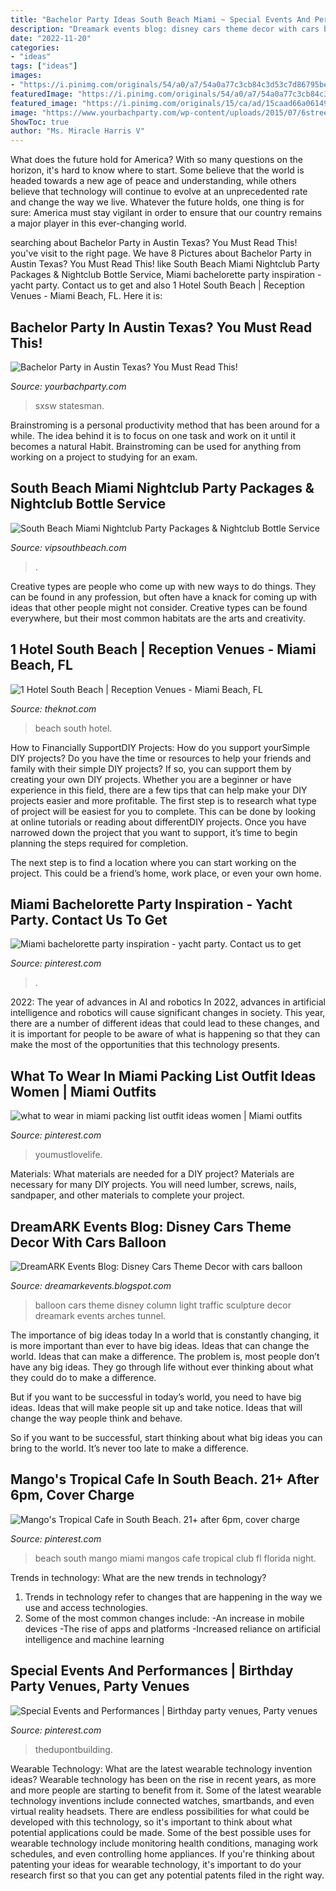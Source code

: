 ```yaml
---
title: "Bachelor Party Ideas South Beach Miami ~ Special Events And Performances"
description: "Dreamark events blog: disney cars theme decor with cars balloon"
date: "2022-11-20"
categories:
- "ideas"
tags: ["ideas"]
images:
- "https://i.pinimg.com/originals/54/a0/a7/54a0a77c3cb84c3d53c7d86795bee545.jpg"
featuredImage: "https://i.pinimg.com/originals/54/a0/a7/54a0a77c3cb84c3d53c7d86795bee545.jpg"
featured_image: "https://i.pinimg.com/originals/15/ca/ad/15caad66a06149bfa0517df843deafc8.jpg"
image: "https://www.yourbachparty.com/wp-content/uploads/2015/07/6street.jpg"
ShowToc: true
author: "Ms. Miracle Harris V"
---
```



What does the future hold for America? With so many questions on the horizon, it's hard to know where to start. Some believe that the world is headed towards a new age of peace and understanding, while others believe that technology will continue to evolve at an unprecedented rate and change the way we live. Whatever the future holds, one thing is for sure: America must stay vigilant in order to ensure that our country remains a major player in this ever-changing world.

	

		
searching about Bachelor Party in Austin Texas? You Must Read This! you've visit to the right page. We have 8 Pictures about Bachelor Party in Austin Texas? You Must Read This! like South Beach Miami Nightclub Party Packages &amp; Nightclub Bottle Service, Miami bachelorette party inspiration - yacht party. Contact us to get and also 1 Hotel South Beach | Reception Venues - Miami Beach, FL. Here it is:
		
    
## Bachelor Party In Austin Texas? You Must Read This!

<img loading=lazy src="https://www.yourbachparty.com/wp-content/uploads/2015/07/6street.jpg" onerror="this.onerror=null;this.src='https://tse1.mm.bing.net/th?id=OIP.GzukMwUh9ZhE5_6cTtVInAHaFC&amp;pid=15.1';" alt="Bachelor Party in Austin Texas? You Must Read This!">

_Source: yourbachparty.com_

>sxsw statesman. 

	

Brainstroming is a personal productivity method that has been around for a while. The idea behind it is to focus on one task and work on it until it becomes a natural Habit. Brainstroming can be used for anything from working on a project to studying for an exam.

    
## South Beach Miami Nightclub Party Packages &amp; Nightclub Bottle Service

<img loading=lazy src="https://www.vipsouthbeach.com/wp-content/uploads/2020/02/IMG_0787Ee.jpg" onerror="this.onerror=null;this.src='https://tse3.mm.bing.net/th?id=OIP.tb86kRq0Yw0-A9wlBXgGSwHaG7&amp;pid=15.1';" alt="South Beach Miami Nightclub Party Packages &amp; Nightclub Bottle Service">

_Source: vipsouthbeach.com_

>. 

	

Creative types are people who come up with new ways to do things. They can be found in any profession, but often have a knack for coming up with ideas that other people might not consider. Creative types can be found everywhere, but their most common habitats are the arts and creativity.

    
## 1 Hotel South Beach | Reception Venues - Miami Beach, FL

<img loading=lazy src="https://media-api.xogrp.com/images/73b2e9bc-f466-4061-b707-1f15889c1d4b~rs_720.480" onerror="this.onerror=null;this.src='https://tse1.mm.bing.net/th?id=OIP.OF2u9D185Wsiu0ZmxhkKlwHaE8&amp;pid=15.1';" alt="1 Hotel South Beach | Reception Venues - Miami Beach, FL">

_Source: theknot.com_

>beach south hotel. 

	

How to Financially SupportDIY Projects: How do you support yourSimple DIY projects?
Do you have the time or resources to help your friends and family with their simple DIY projects? If so, you can support them by creating your own DIY projects. Whether you are a beginner or have experience in this field, there are a few tips that can help make your DIY projects easier and more profitable.
The first step is to research what type of project will be easiest for you to complete. This can be done by looking at online tutorials or reading about differentDIY projects. Once you have narrowed down the project that you want to support, it’s time to begin planning the steps required for completion.

The next step is to find a location where you can start working on the project. This could be a friend’s home, work place, or even your own home.

    
## Miami Bachelorette Party Inspiration - Yacht Party. Contact Us To Get

<img loading=lazy src="https://i.pinimg.com/736x/f5/8a/c1/f58ac145a2c4db355b37c0f192ce9c34.jpg" onerror="this.onerror=null;this.src='https://tse2.mm.bing.net/th?id=OIP.pdHsZ1jf6dPiaeTwRcksTgEgDY&amp;pid=15.1';" alt="Miami bachelorette party inspiration - yacht party. Contact us to get">

_Source: pinterest.com_

>. 

	

2022: The year of advances in AI and robotics
In 2022, advances in artificial intelligence and robotics will cause significant changes in society. This year, there are a number of different ideas that could lead to these changes, and it is important for people to be aware of what is happening so that they can make the most of the opportunities that this technology presents.

    
## What To Wear In Miami Packing List Outfit Ideas Women | Miami Outfits

<img loading=lazy src="https://i.pinimg.com/736x/5f/9e/1f/5f9e1f26b6ff7e00bf6dc2ad5ca43af8.jpg" onerror="this.onerror=null;this.src='https://tse4.mm.bing.net/th?id=OIP.x94SirG2okpNIqCB2dLk_QHaKV&amp;pid=15.1';" alt="what to wear in miami packing list outfit ideas women | Miami outfits">

_Source: pinterest.com_

>youmustlovelife. 

	

Materials: What materials are needed for a DIY project?
Materials are necessary for many DIY projects. You will need lumber, screws, nails, sandpaper, and other materials to complete your project.

    
## DreamARK Events Blog: Disney Cars Theme Decor With Cars Balloon

<img loading=lazy src="https://4.bp.blogspot.com/-3oXEX7rD8Uo/U9rkODKwUZI/AAAAAAAAP9s/1cgdhcg-0sM/s1600/trafic+light+balloon+column.JPG" onerror="this.onerror=null;this.src='https://tse2.mm.bing.net/th?id=OIP.Szkq77iol7b-J28CTyrwIAHaFj&amp;pid=15.1';" alt="DreamARK Events Blog: Disney Cars Theme Decor with cars balloon">

_Source: dreamarkevents.blogspot.com_

>balloon cars theme disney column light traffic sculpture decor dreamark events arches tunnel. 

	

The importance of big ideas today
In a world that is constantly changing, it is more important than ever to have big ideas. Ideas that can change the world. Ideas that can make a difference.
The problem is, most people don’t have any big ideas. They go through life without ever thinking about what they could do to make a difference.

But if you want to be successful in today’s world, you need to have big ideas. Ideas that will make people sit up and take notice. Ideas that will change the way people think and behave.

So if you want to be successful, start thinking about what big ideas you can bring to the world. It’s never too late to make a difference.

    
## Mango&#039;s Tropical Cafe In South Beach. 21+ After 6pm, Cover Charge

<img loading=lazy src="https://i.pinimg.com/originals/54/a0/a7/54a0a77c3cb84c3d53c7d86795bee545.jpg" onerror="this.onerror=null;this.src='https://tse4.mm.bing.net/th?id=OIP.3AnXpC1FeGqfg82_vCBqjAHaDX&amp;pid=15.1';" alt="Mango&#039;s Tropical Cafe in South Beach. 21+ after 6pm, cover charge">

_Source: pinterest.com_

>beach south mango miami mangos cafe tropical club fl florida night. 

	

Trends in technology: What are the new trends in technology?
1. Trends in technology refer to changes that are happening in the way we use and access technologies. 
2. Some of the most common changes include: 
-An increase in mobile devices 
-The rise of apps and platforms 
-Increased reliance on artificial intelligence and machine learning 

    
## Special Events And Performances | Birthday Party Venues, Party Venues

<img loading=lazy src="https://i.pinimg.com/originals/15/ca/ad/15caad66a06149bfa0517df843deafc8.jpg" onerror="this.onerror=null;this.src='https://tse1.mm.bing.net/th?id=OIP.CkANgpfWTQDIEbqdm2bSegHaE7&amp;pid=15.1';" alt="Special Events and Performances | Birthday party venues, Party venues">

_Source: pinterest.com_

>thedupontbuilding. 

	

Wearable Technology: What are the latest wearable technology invention ideas?
Wearable technology has been on the rise in recent years, as more and more people are starting to benefit from it. Some of the latest wearable technology inventions include connected watches, smartbands, and even virtual reality headsets. There are endless possibilities for what could be developed with this technology, so it's important to think about what potential applications could be made. Some of the best possible uses for wearable technology include monitoring health conditions, managing work schedules, and even controlling home appliances. If you're thinking about patenting your ideas for wearable technology, it's important to do your research first so that you can get any potential patents filed in the right way.

